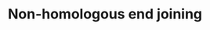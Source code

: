---
annotations:
- type: Pathway Ontology
  value: DNA repair pathway
- type: Pathway Ontology
  value: regulatory pathway
authors:
- MaintBot
- Elisa
description: ''
last-edited: 2016-07-25
organisms:
- Canis familiaris
redirect_from:
- /index.php/Pathway:WP1097
- /instance/WP1097
schema-jsonld:
- '@context': https://schema.org/
  '@id': https://wikipathways.github.io/pathways/WP1097.html
  '@type': Dataset
  creator:
    '@type': Organization
    name: WikiPathways
  description: ''
  keywords:
  - XRCC4
  - Nbs1 ?
  - RAD50
  - XRCC6
  - NHEJ1
  - PRKDC_CANFA
  - XRCC5
  - Q5SBJ0_CANFA
  - Ligase V
  license: CC0
  name: Non-homologous end joining
seo: CreativeWork
title: Non-homologous end joining
wpid: WP1097
---